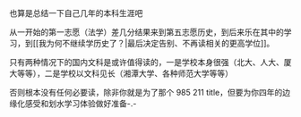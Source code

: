 也算是总结一下自己几年的本科生涯吧

从一开始的第一志愿（法学）差几分结果来到第五志愿历史，到后来乐在其中的学习，到[[我为何不继续学历史了？|最后决定告别、不再读相关的更高学位]]。

只有两种情况下的国内文科是或许值得读的，一是学校本身很强（北大、人大、厦大等等），二是学校以文科见长（湘潭大学、各种师范大学等等）

否则根本没有任何必要读，除非你就是为了那个 985 211 title，但要为你四年的边缘化感受和划水学习体验做好准备-.-